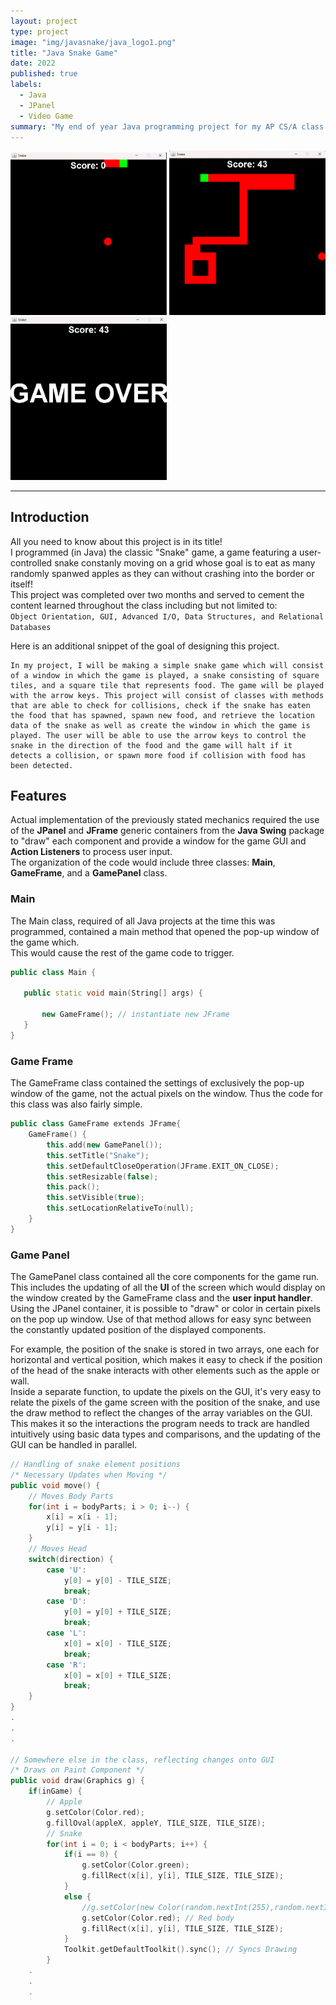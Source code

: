 ```yaml
---
layout: project
type: project
image: "img/javasnake/java_logo1.png"
title: "Java Snake Game"
date: 2022
published: true
labels:
  - Java
  - JPanel
  - Video Game
summary: "My end of year Java programming project for my AP CS/A class."
---
```


<div class="text-center p-4">
  <img width="250px" src="../img/javasnake/javaStart.png" class="img-thumbnail" >
  <img width="250px" src="../img/javasnake/javaMid.png" class="img-thumbnail" >
  <img width="250px" src="../img/javasnake/javaEnd.png" class="img-thumbnail" >
</div>

<hr>

## Introduction
All you need to know about this project is in its title! <br>
I programmed (in Java) the classic "Snake" game, a game featuring a user-controlled snake constanly moving on a grid
whose goal is to eat as many randomly spanwed apples as they can without crashing into the border or itself! <br>
This project was completed over two months and served to cement the content learned throughout the class including but not limited to: <br>
``Object Orientation, GUI, Advanced I/O, Data Structures, and Relational Databases``<br>

Here is an additional snippet of the goal of designing this project.
```
In my project, I will be making a simple snake game which will consist of a window in which the game is played, a snake consisting of square tiles, and a square tile that represents food. The game will be played with the arrow keys. This project will consist of classes with methods that are able to check for collisions, check if the snake has eaten the food that has spawned, spawn new food, and retrieve the location data of the snake as well as create the window in which the game is played. The user will be able to use the arrow keys to control the snake in the direction of the food and the game will halt if it detects a collision, or spawn more food if collision with food has been detected. 
```


## Features
Actual implementation of the previously stated mechanics required the use of the **JPanel** and **JFrame** generic containers from the **Java Swing** package to "draw" each component and provide a window for the game GUI and **Action Listeners** to process user input.<br>
The organization of the code would include three classes: **Main**, **GameFrame**, and a **GamePanel** class.
### Main
The Main class, required of all Java projects at the time this was programmed, contained a main method that opened the pop-up window of the game which.<br>
 This would cause the rest of the game code to trigger.
 ```cpp
 public class Main {
    
    public static void main(String[] args) {

        new GameFrame(); // instantiate new JFrame
    }
}
 ```
### Game Frame
The GameFrame class contained the settings of exclusively the pop-up window of the game, not the actual pixels on the window. Thus the code for this class was also fairly simple.
```cpp
public class GameFrame extends JFrame{
    GameFrame() {
        this.add(new GamePanel());
        this.setTitle("Snake");
        this.setDefaultCloseOperation(JFrame.EXIT_ON_CLOSE);
        this.setResizable(false);
        this.pack();
        this.setVisible(true);
        this.setLocationRelativeTo(null);
    }
}
```

### Game Panel
The GamePanel class contained all the core components for the game run. This includes the updating of all the **UI** of the screen which would display on the window created by the GameFrame class and the **user input handler**. Using the JPanel container, it is possible to "draw" or color in certain pixels on the pop up window. Use of that method allows for easy sync between the constantly updated position of the displayed components.<br>

For example, the position of the snake is stored in two arrays, one each for horizontal and vertical position, which makes it easy to check if the position of the head of the snake interacts with other elements such as the apple or wall.<br>
Inside a separate function, to update the pixels on the GUI, it's very easy to relate the pixels of the game screen with the position of the snake, and use the draw method to reflect the changes of the array variables on the GUI. This makes it so the interactions the program needs to track are handled intuitively using basic data types and comparisons, and the updating of the GUI can be handled in parallel.
```cpp
// Handling of snake element positions
/* Necessary Updates when Moving */
public void move() {
    // Moves Body Parts
    for(int i = bodyParts; i > 0; i--) {
        x[i] = x[i - 1];
        y[i] = y[i - 1];
    }
    // Moves Head
    switch(direction) {
        case 'U':
            y[0] = y[0] - TILE_SIZE;
            break;
        case 'D':
            y[0] = y[0] + TILE_SIZE;
            break;
        case 'L':
            x[0] = x[0] - TILE_SIZE;
            break;
        case 'R':
            x[0] = x[0] + TILE_SIZE;
            break;
    }
}
.
.
.

// Somewhere else in the class, reflecting changes onto GUI
/* Draws on Paint Component */
public void draw(Graphics g) {
    if(inGame) {
        // Apple
        g.setColor(Color.red);
        g.fillOval(appleX, appleY, TILE_SIZE, TILE_SIZE);
        // Snake
        for(int i = 0; i < bodyParts; i++) {
            if(i == 0) {
                g.setColor(Color.green);
                g.fillRect(x[i], y[i], TILE_SIZE, TILE_SIZE);
            }
            else {
                //g.setColor(new Color(random.nextInt(255),random.nextInt(255),random.nextInt(255))); // Rainbow body
                g.setColor(Color.red); // Red body
                g.fillRect(x[i], y[i], TILE_SIZE, TILE_SIZE);
            }
            Toolkit.getDefaultToolkit().sync(); // Syncs Drawing
        }
    .
    . 
    .
```